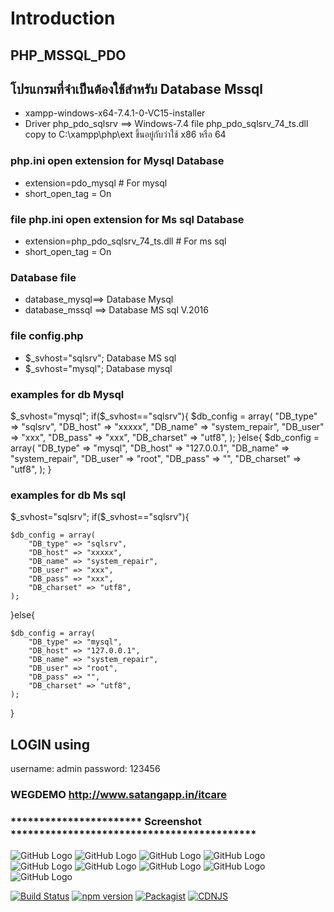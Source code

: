 Introduction
============
## PHP_MSSQL_PDO  
##  โปรแกรมที่จำเป็นต้องใช้สำหรับ Database Mssql
 - xampp-windows-x64-7.4.1-0-VC15-installer
 - Driver php_pdo_sqlsrv ==> Windows-7.4 file  php_pdo_sqlsrv_74_ts.dll  
   copy to C:\xampp\php\ext  ขึ้นอยู่กับว่าใช้ x86 หรือ 64 
      
 
### php.ini  open extension for Mysql Database
- extension=pdo_mysql # For mysql
- short_open_tag = On

### file php.ini open extension for Ms sql Database
- extension=php_pdo_sqlsrv_74_ts.dll # For ms sql
- short_open_tag = On

### Database file 
- database_mysql==> Database Mysql
- database_mssql ==> Database MS sql V.2016

### file config.php  
 - $_svhost="sqlsrv";  Database MS sql
 - $_svhost="mysql";  Database mysql
 
### examples for db Mysql

$_svhost="mysql";
if($_svhost=="sqlsrv"){
    $db_config = array(
		"DB_type" => "sqlsrv",
        "DB_host" => "xxxxx",
        "DB_name" => "system_repair",
        "DB_user" => "xxx",
        "DB_pass" => "xxx",
        "DB_charset" => "utf8",
    );
}else{
    $db_config = array(
	    "DB_type" => "mysql",
        "DB_host" => "127.0.0.1",
        "DB_name" => "system_repair",
        "DB_user" => "root",
        "DB_pass" => "",
        "DB_charset" => "utf8",
    );
}

### examples for db Ms sql

$_svhost="sqlsrv";  
if($_svhost=="sqlsrv"){

    $db_config = array(
		"DB_type" => "sqlsrv",
        "DB_host" => "xxxxx",
        "DB_name" => "system_repair",
        "DB_user" => "xxx",
        "DB_pass" => "xxx",
        "DB_charset" => "utf8",
    );
}else{

    $db_config = array(
	    "DB_type" => "mysql",
        "DB_host" => "127.0.0.1",
        "DB_name" => "system_repair",
        "DB_user" => "root",
        "DB_pass" => "",
        "DB_charset" => "utf8",
    );
}

    
## LOGIN using
username: admin 
password: 123456

### WEGDEMO http://www.satangapp.in/itcare

### *********************** Screenshot *******************************************
		
![GitHub Logo](https://github.com/aka1526/system_repaire_mssql/blob/master/blob/master/screenshot/p1.png)
![GitHub Logo](https://github.com/aka1526/system_repaire_mssql/blob/master/blob/master/screenshot/p2.png)
![GitHub Logo](https://github.com/aka1526/system_repaire_mssql/blob/master/blob/master/screenshot/p3.png)
![GitHub Logo](https://github.com/aka1526/system_repaire_mssql/blob/master/blob/master/screenshot/p4.png)
![GitHub Logo](https://github.com/aka1526/system_repaire_mssql/blob/master/blob/master/screenshot/p5.png)
![GitHub Logo](https://github.com/aka1526/system_repaire_mssql/blob/master/blob/master/screenshot/p6.png)
![GitHub Logo](https://github.com/aka1526/system_repaire_mssql/blob/master/blob/master/screenshot/p7.png)
![GitHub Logo](https://github.com/aka1526/system_repaire_mssql/blob/master/blob/master/screenshot/p8.png)
![GitHub Logo](https://github.com/aka1526/system_repaire_mssql/blob/master/blob/master/screenshot/p9.png)


[![Build Status](https://img.shields.io/travis/ColorlibHQ/AdminLTE/master.svg)](https://travis-ci.org/ColorlibHQ/AdminLTE)
[![npm version](https://img.shields.io/npm/v/admin-lte/latest.svg)](https://www.npmjs.com/package/admin-lte)
[![Packagist](https://img.shields.io/packagist/v/almasaeed2010/adminlte.svg)](https://packagist.org/packages/almasaeed2010/adminlte)
[![CDNJS](https://img.shields.io/cdnjs/v/admin-lte.svg)](https://cdnjs.com/libraries/admin-lte)
